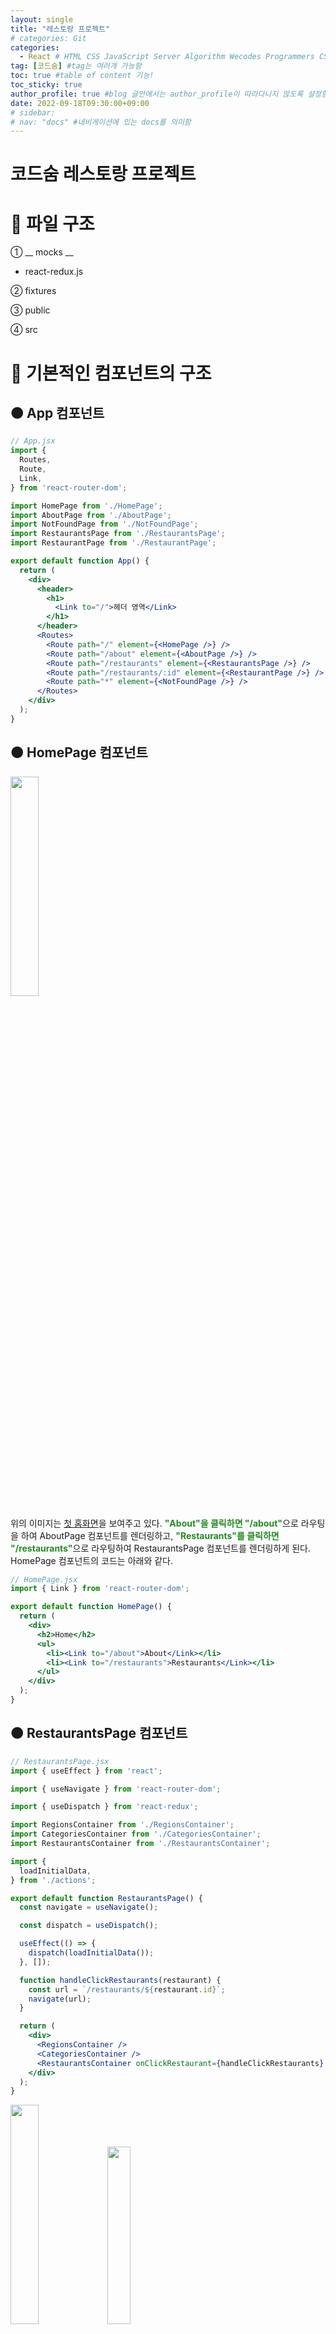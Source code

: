 ```yaml
---
layout: single
title: "레스토랑 프로젝트"
# categories: Git
categories:
  - React # HTML CSS JavaScript Server Algorithm Wecodes Programmers CS Github Blog
tag: [코드숨] #tag는 여러개 가능함
toc: true #table of content 기능!
toc_sticky: true
author_profile: true #blog 글안에서는 author_profile이 따라다니지 않도록 설정함
date: 2022-09-18T09:30:00+09:00
# sidebar:
# nav: "docs" #네비게이션에 있는 docs를 의미함
---
```

<style>
.crimson {
  color: crimson;
  font-weight: bold;
}

.mediumblue {
  color: mediumblue;
  font-weight: bold;
}

.forestgreen {
  color: forestgreen;
  font-weight: bold;
}
</style>

# 코드숨 레스토랑 프로젝트
# 🔴 파일 구조
① __ mocks __
- react-redux.js

② fixtures

③ public

④ src

# 🔴 기본적인 컴포넌트의 구조
## 🟠 App 컴포넌트
```jsx
// App.jsx
import {
  Routes,
  Route,
  Link,
} from 'react-router-dom';

import HomePage from './HomePage';
import AboutPage from './AboutPage';
import NotFoundPage from './NotFoundPage';
import RestaurantsPage from './RestaurantsPage';
import RestaurantPage from './RestaurantPage';

export default function App() {
  return (
    <div>
      <header>
        <h1>
          <Link to="/">헤더 영역</Link>
        </h1>
      </header>
      <Routes>
        <Route path="/" element={<HomePage />} />
        <Route path="/about" element={<AboutPage />} />
        <Route path="/restaurants" element={<RestaurantsPage />} />
        <Route path="/restaurants/:id" element={<RestaurantPage />} />
        <Route path="*" element={<NotFoundPage />} />
      </Routes>
    </div>
  );
}
```

## 🟠 HomePage 컴포넌트
<img src="https://user-images.githubusercontent.com/87808288/190881020-fb2855cf-9619-4cfe-99ff-81f7c97f4e3e.png" width="30%">

위의 이미지는 <u>첫 홈화면</u>을 보여주고 있다. <span class="forestgreen">"About"을 클릭하면 "/about"</span>으로 라우팅을 하여 AboutPage 컴포넌트를 렌더링하고, <span class="forestgreen">"Restaurants"를 클릭하면 "/restaurants"</span>으로 라우팅하여 RestaurantsPage 컴포넌트를 렌더링하게 된다. HomePage 컴포넌트의 코드는 아래와 같다.

```jsx
// HomePage.jsx
import { Link } from 'react-router-dom';

export default function HomePage() {
  return (
    <div>
      <h2>Home</h2>
      <ul>
        <li><Link to="/about">About</Link></li>
        <li><Link to="/restaurants">Restaurants</Link></li>
      </ul>
    </div>
  );
}
```

## 🟠 RestaurantsPage 컴포넌트
```jsx
// RestaurantsPage.jsx
import { useEffect } from 'react';

import { useNavigate } from 'react-router-dom';

import { useDispatch } from 'react-redux';

import RegionsContainer from './RegionsContainer';
import CategoriesContainer from './CategoriesContainer';
import RestaurantsContainer from './RestaurantsContainer';

import {
  loadInitialData,
} from './actions';

export default function RestaurantsPage() {
  const navigate = useNavigate();

  const dispatch = useDispatch();

  useEffect(() => {
    dispatch(loadInitialData());
  }, []);

  function handleClickRestaurants(restaurant) {
    const url = `/restaurants/${restaurant.id}`;
    navigate(url);
  }

  return (
    <div>
      <RegionsContainer />
      <CategoriesContainer />
      <RestaurantsContainer onClickRestaurant={handleClickRestaurants} />
    </div>
  );
}
```

<img src="https://user-images.githubusercontent.com/87808288/190881141-aa6e141e-4692-47ac-8325-9083ba32cfa6.png" width="30%">
<img src="https://user-images.githubusercontent.com/87808288/190881226-7413a184-fd55-47fd-81d8-94e7ebb5133d.png" width="27%">

위의 이미지는 "Restaurants"를 클릭시 <span class="mediumblue">RestaurantsPage 컴포넌트</span>가 랜더링된 모습이다.

RestaurantsPage 컴포넌트는 <u>지역(RegionsContainer)</u>, <u>카테고리(CategoriesContainer)</u>, <u>레스토랑(RestaurantsContainer)</u> 3개의 컴포넌트로 구성되어 있다.
- RestaurantsPage -> RegionsContainer, CategoriesContainer, RestaurantsContainer

또한 `RestaurantsPage` 는 '<span class="crimson">react-redux</span>'를 알고있고 '<span class="crimson">react-router-dom</span>'을 알고 있는 컴포넌트이다.
- RestaurantsPage 에서 초기 랜더링 시 'react-redux'의 useDispatch를 사용하여 RegionsContainer와 CategoriesContainer에서 사용할 data를 store에 전달한다.
- RestaurantsPage 에서 'react-router-dom'의 useNavigate를 사용하여 RestaurantsContainer 에서 클릭 이벤트가 발생시 data를 함수로 받아 URL을 변경하게 된다.

`RestaurantsPage 컴포넌트`는 랜더링되면 <u>처음에 한 번 fetch</u>가 이루어지면서 서버와 통신하여 <span class="crimson">dispatch를 통해 store에 해당 데이터를 업데이트</span>한다. 그렇게 지역과 카테고리에서 사용할 데이터가 store에 저장되어있고 <span class="forestgreen">RegionsContainer</span>와 <span class="forestgreen">CategoriesContainer</span>는 <span class="mediumblue">useSelector</span>를 사용하여 store에 저장된 데이터를 위의 첫 번째 이미지에서 보이는 것과 같이 화면을 랜더링한다.

### 🟡 RegionsContainer
```jsx
// RegionsContainer
import { useDispatch, useSelector } from 'react-redux';

import {
  selectRegion,
  loadRestaurants,
} from './actions';

import { get } from './utils';

export default function RegionsContainer() {
  const dispatch = useDispatch(() => dispatch);

  const regions = useSelector(get('regions'));
  const selectedRegion = useSelector(get('selectedRegion'));

  function handleClick(regionId) {
    dispatch(selectRegion(regionId));
    dispatch(loadRestaurants());
  }

  return (
    <ul>
      {regions.map((region) => (
        <li key={region.id}>
          <button
            type="button"
            onClick={() => handleClick(region.id)}
          >
            {region.name}
            {selectedRegion
              && region.id === selectedRegion.id ? '(V)' : null}
          </button>
        </li>
      ))}
    </ul>
  );
}
```

기본적으로 ResetaurantsPage 안에 위치한 RegionsContainer 와 <u>CategoriesContainer</u> 는 <u>RestaurantsPage</u> 에서 아래의 코드와 같이 초기 랜더링 시 store에 전달된 data를 사용해야 하기 때문에 'react-redux'의 <span class="mediumblue">useSelector</span> 를 사용한다.

```jsx
// RestaurantsPage.jsx
useEffect(() => {
  dispatch(loadInitialData());
}, []);
```

또한 "지역" 과 "카테고리"의 버튼들 중 어떤 버튼을 선택했는지 이를 알고 저장해야 RestaurantsContainer 에서 레스토랑 목록을 data로 받을 수 있다. 그렇기 때문에 <u>RegionsContainer</u> 와 <u>CategoriesContainer</u> 에서는 'react-redux' 의 <span class="mediumblue">useDispatch</span> 또한 사용하게 된다. 버튼에 onClick 이벤트로 함수에는 선택된 버튼의 id를 전달하고 다시 이를 dispatch 를 사용하여 store 를 갱신한다. RegionsContainer 의 코드는 아래와 같다.

```jsx
// RegionsContainer.jsx
import { useDispatch, useSelector } from 'react-redux';

import {
  selectRegion,
  loadRestaurants,
} from './actions';

import { get } from './utils';

export default function RegionsContainer() {
  const dispatch = useDispatch(() => dispatch);

  const regions = useSelector(get('regions'));
  const selectedRegion = useSelector(get('selectedRegion'));

  function handleClick(regionId) {
    dispatch(selectRegion(regionId));
    dispatch(loadRestaurants());
  }

  return (
    <ul>
      {regions.map((region) => (
        <li key={region.id}>
          <button
            type="button"
            onClick={() => handleClick(region.id)}
          >
            {region.name}
            {selectedRegion
              && region.id === selectedRegion.id ? '(V)' : null}
          </button>
        </li>
      ))}
    </ul>
  );
}
```

<u>버튼의 onClick 이벤트</u>로 인해 실행되는 함수를 아래에서 다시 한 번 살펴보자.

```jsx
// RegionsContainer.jsx
function handleClick(regionId) {
  dispatch(selectRegion(regionId));
  dispatch(loadRestaurants());
}
```

<u>선택된 버튼의 지역을 저장</u>해야하기 때문에 actions의 <span class="forestgreen">action creater(selectRegion) 에게 regionId 를 인자로 전달</span>한다. 그리고 밑에는 dipatch가 한 번 더 호출되는데 loadRestaurants 함수는 아래의 코드와 같다.

```jsx
// actions.js
export function loadRestaurants() {
  return async (dispatch, getState) => {
    const {
      selectedRegion: region,
      selectedCategory: category,
    } = getState();

    if (!region || !category) { return; }

    const restaurants = await fetchRestaurants({
      regionName: region.name,
      categoryId: category.id,
    });

    dispatch(setRestaurants(restaurants));
  };
}
```

RegionsContainer 에서 호출된 `loadRestaurants 함수`는 <span class="mediumblue">함수를 반환</span>한다. <u>기본적으로 dispatch를 호출하면 그 인자로 액션 객체를</u> 넣었지만 loadRestaurants 은 함수를 반환한다. <span class="crimson">리덕스 미들웨어</span>는 dispatch 된 액션이 <u><span class="mediumblue">리듀서</span>에 도달하기 전에 중간 영역에서 사용자의 목적에 맞게 <span class="forestgreen">특정 조건이 충족될 때에 액션이 실행</span>되도록</u> 한다.

<span class="forestgreen">지역</span>과 <span class="forestgreen">카테고리</span>를 클릭하여 <u>해당 정보에 맞는 레스토랑을 랜더링하기 위해서는</u> 어떤 지역을 클릭했고 어떤 카테고리를 클릭했는지 알아야한다. 그래서 `RegionsContainer`와 `CategoriesContainer`에 <u>click 이벤트</u>를 설정하여, 클릭시 선택한 data의 <span class="mediumblue">id값을 dispatch로 전달</span>하여 <span class="crimson">store를 갱신</span>한다. 또한 클릭 마다 선택한 지역이나 카테고리가 변경되기 때문에 그에 맞게 RestaurantsContainer의 내용이 변경될 수 있도록 <span class="mediumblue">dispatch에 함수를 반환하는 loadRestaurants라는 함수</span>를 실행시켜 변경된 내용을 새로 <span class="crimson">fetch 받아 store를 갱신</span>할 수 있도록 한다. 그러면 ReataurantsContainer에서는 useSelecter를 사용하여 store에 저장된 restaurants를 사용하여 위의 두 번째 이미지와 같이 restaurants 목록을 화면에 랜더링하게 된다.

### 🟡 RestaurantsContainer 컴포넌트
<img src="https://user-images.githubusercontent.com/87808288/190881226-7413a184-fd55-47fd-81d8-94e7ebb5133d.png" width="27%"><img src="https://user-images.githubusercontent.com/87808288/190957580-40c02a13-b811-42d9-a313-b313126ae771.png" width="40%">

`RestaurantsContainer` 의 영역은 위의 첫 번째 사진에서 <u>식당의 목록이 나오는 부분</u>에 해당한다. 그리고 <span class="forestgreen">양천주가를 클릭</span>하면 '/restaurant/1' 에 해당하는 <span class="mediumblue">RestaurantPage 컴포넌트가 랜더링</span>되게 된다. RestaurantsContainer 의 코드는 아래와 같다.

```jsx
// RestaurantsContainer.jsx
import { useDispatch, useSelector } from 'react-redux';

import { get } from './utils';

export default function RestaurantsContainer({ onClickRestaurant }) {
  const dispatch = useDispatch(() => dispatch);

  const restaurants = useSelector(get('restaurants'));

  function handleClick(restaurant) {
    return (event) => {
      event.preventDefault();
      onClickRestaurant(restaurant);
    };
  }

  return (
    <ul>
      {restaurants.map((restaurant) => (
        <li key={restaurant.id}>
          <a
            href="/restaurants/1"
            onClick={handleClick(restaurant)}
          >
            {restaurant.name}
          </a>
        </li>
      ))}
    </ul>
  );
}
```

RestaurantsContainer 에서는 레스토랑 목록 중 하나를 클릭하면 <u>onClick 이벤트</u>가 발생하며 <span class="crimson">handleClick 함수가 반환한 함수가 실행</span>된다. <span class="forestgreen">preventDefault</span> 를 하는 것은 클릭시 a 태그가 href 를 제출하는데 이 부분은 가독성을 위한 부분이며 기능적으로는 구현되지 않아야 하는 부분이므로 preventDefault 를 사용하여 막아준다. 그리고 RestaurantsContainer 의 <u>상위 컴포넌트인 RestaurantsPage</u> 에서 props 로 <span class="forestgreen">전달받은 onClickRestaurant 함수를 호출</span>하며 인자로 restaurant 객체를 넣어주게 된다. 아래의 코드는 RestaurantsPage의 코드이다.

```jsx
// RestaurantsPage.jsx
export default function RestaurantsPage() {
  const navigate = useNavigate();

  const dispatch = useDispatch();

  useEffect(() => {
    dispatch(loadInitialData());
  }, []);

  function handleClickRestaurants(restaurant) {
    // TODO: 이동?
    const url = `/restaurants/${restaurant.id}`;
    navigate(url);
  }

  return (
    <div>
      <RegionsContainer />
      <CategoriesContainer />
      <RestaurantsContainer onClickRestaurant={handleClickRestaurants} />
    </div>
  );
}
```

위의 코드에서 ReataurantsContainer 에서 handleClickRestaurant 함수를 호출하며 전해준 <span class="forestgreen">restaurant 객체에서 id 를</span> 꺼내어 <u>URL 의 pathname을 새롭게 만들어</u> 이를 <span class="mediumblue">navigate 에 넣어 호출</span>하게 된다. 이렇게 URL이 바뀌면서 <u>RestaurantPage 컴포넌트를 새롭게 랜더링</u>하게 된다. 이렇게 `RestaurantsContainer` 에서는 <u>'react-router-dom' 의 존재를 알지 못하며</u> <span class="crimson">의존성을 갖지 않게</span> 된다.

## 🟠 RestaurantPage 컴포넌트
RestaurantPage -> RestaurantContainer -> RestaurantDetail, ReviewForm

RestaurantsContainer 에서 레스토랑(이름)을 클릭하여, 상세 페이지인 `RestaurantPage` 가 랜더링 되었다. 코드는 아래와 같다.

```jsx
// ResetaurantPage.jsx
import { useParams } from 'react-router-dom';

import RestaurantContainer from './RestaurantContainer';

export default function RestaurantPage({ params }) {
  const { id } = params || useParams();

  return (
    <RestaurantContainer restaurantId={id} />
  );
}
```

RestaurantPage 에서는 <u>'react-router-dom' 만을 알고</u> 있고, <span class="mediumblue">useParams</span> 를 사용하여 id 값을 변수에 담아 <u>ReestaurantContainer 에 props 로 전달</u>한다.

### 🟡 RestaurantContainer 컴포넌트
아래는 RestaurantContainer 의 코드이다. RestaurantContainer 는 <u>'react-router-dom' 을 알지 못한다</u>. 하지만 RestaurantContainer 의 상위 컴포넌트인 <span class="forestgreen">RestaurantPage 에서 props 로 전달한 id 값</span>을 가지고 <span class="crimson">dispatch 에 loadRestaurant</span> 함수를 호출하여 fetch 를 이용해 store를 갱신한다.

```jsx
// RestaurantContainer.jsx
import { useEffect } from 'react';

import { useDispatch, useSelector } from 'react-redux';

import {
  loadRestaurant,
} from './actions';

import { get } from './utils';

import RestaurantDetail from './RestaurantDetail';

export default function RestaurantContainer({ restaurantId }) {
  const dispatch = useDispatch();

  useEffect(() => {
    dispatch(loadRestaurant({ restaurantId }));
  }, []);

  const restaurant = useSelector(get('restaurant'));

  if (!restaurant) {
    return (
      <p>Loading......</p>
    );
  }

  return (
    <RestaurantDetail restaurant={restaurant} />
  );
}
```

아래의 코드는 loadRestaurant 함수가 선언된 코드이다.

```jsx
// actions.js
export function loadRestaurant({ restaurantId }) {
  return async (dispatch) => {
    dispatch(setRestaurant(null));

    const restaurant = await fetchRestaurant({ restaurantId });

    dispatch(setRestaurant(restaurant));
  };
}
```

<span class="mediumblue">RORO 패턴</span>으로 선언된 함수 `loadRestaurant` 는 <span class="forestgreen">함수를 반환하는 함수</span>로, <u>dispatch(setRestaurant(null));</u> 를 사용하여 기존의 값이 화면에 랜더링되지 않도록 <span class="crimson">로딩 처리</span>를 진행하고 <u>fetchRestaurant 함수를 호출</u>하면서 <span class="forestgreen">인자로 { restaurantId: 1 } 객체를</span> 보내어 RORO 패턴으로 fetch 함수를 호출한다. fetchRestaurant 가 선언된 코드는 아래와 같다.

```jsx
// /src/services/api.js

export async function fetchRestaurant({ restaurantId }) {
  const url = 'https://eatgo-customer-api.ahastudio.com'
  + `/restaurants/${restaurantId}`;
  const response = await fetch(url);
  const data = await response.json();
  return data;
}
```

사용자가 RestaurantsContainer 에서 레스토랑(이름)을 클릭하면 RestaurantPage 가 랜더링되고 그 안의 <u>RestaurantContainer 가 랜더링까지 몇 초의 로딩이 지연</u>될 수 있다. `RestaurantContainer` 가 id 값을 가지고 <span class="mediumblue">fetch 를 받으면서 store를 갱신</span>시키고 <span class="forestgreen">useSelector 로 restaurant data 를 가져오는 사이에 로딩이 필요</span>하므로 그 처리를 하기 위해 아래의 코드가 필요하다.

```jsx
// RestaurantContainer.jsx

const restaurant = useSelector(get('restaurant'));

  if (!restaurant) {
    return (
      <p>Loading......</p>
    );
  }

  return (
    <RestaurantDetail restaurant={restaurant} />
  );
}
```

useSelector 로 받아온 <u>restaurant 이 null</u> 일 경우 <span class="forestgreen">조건문이 true</span> 가 되어 "Loading......" 이 화면에 랜더링되었다가 fetch 를 통해 값을 반환받고 이를 dispatch 로 전달하여 store 를 갱신하면 조건문이 false 로 통과하여 RestaurantDetail 컴포넌트를 랜더링하게 된다.

#### 🟢 RestaurantDetail 컴포넌트
RestaurantPage -> RestaurantContainer -> `RestaurantDetail`

RestaurantDetail 컴포넌트는 <u>랜더링만을 관심사로</u> 가지는 컴포넌트이다. RestaurantContainer 컴포넌트에서 <u>dispatch(loadRestaurant({ restaurantId }));</u>를 통해서 fetch를 발생시켜 새롭게 <span class="mediumblue">저장한 data</span>(레스토랑 세부정보)를 RestaurantDetail로 <span class="forestgreen">props를 통해 전달</span>한다. 그리고 그 data의 대략적인 내용은 아래의 이미지와 같다.  
<img src="https://user-images.githubusercontent.com/87808288/190889775-c4802e2c-6a6f-48f0-a0b7-e4f8b2d51352.png" width="30%">

```jsx
// RestaurantDetail.jsx
import MenuItems from './MenuItems';

export default function RestaurantDetail({ restaurant }) {
  const { name, address, menuItems } = restaurant;

  return (
    <div>
      <h2>{name}</h2>
      <p>
        주소:
        {' '}
        {address}
      </p>
      <p>{JSON.stringify(menuItems)}</p>
      <p>{menuItems}</p> // 에러 발생
      <h3>메뉴</h3>
      <MenuItems menuItems={menuItems} />
    </div>
  );
}
```

위의 코드를 살펴보면 `RestaurantDetail`에서는 <u>RestaurantContainer에서 내려준 restaurant</u> data를 이용해 화면을 랜더링해주고 있다. 그런데 여기서 menuItems를 확인하기 위해 이를 그대로 사용하면 <span class="forestgreen">에러가 발생</span>한다. 그 이유는 <span class="crimson">menuItems가 배열</span>이기 때문이다. 그 때문에 <u>배열의 data를 우선 확인</u>하고자 할 때에는 <span class="mediumblue">JSON.stringify</span> 메서드를 사용하여 그 데이터를 바로 출력하여 확인할 수 있다.  
<img src="https://user-images.githubusercontent.com/87808288/190890105-f540f149-1469-4d58-86ec-671fc6074929.png" width="40%">

# 🔴 로그인
## 🟠 LoginPage
LoginPage -> LoginFormContainer -> LoginForm

### 🟡 LoginFormContainer
`LoginFormContainer` 는 <u>'react-redux' 를 알고</u> 있다. <span class="forestgreen">LoginForm 에서 submit 버튼을 클릭</span>하면, <u>LoginFormContainer 의 handleSubmit 함수</u>가 실행된다. 그러면 <span class="mediumblue">actions 의 requestLogin 함수가 실행</span>된다. LoginFormContainer 의 코드는 아래와 같다.

```jsx
// LoginFormContainer.jsx
import { useDispatch, useSelector } from 'react-redux';

import {
  requestLogin,
  changeLoginField,
} from './actions';

import { get } from './utils';

import LoginForm from './LoginForm';

export default function LogindFormContainer() {
  const dispatch = useDispatch();

  const { email, password } = useSelector(get('loginFields'));
  const accessToken = useSelector(get('accessToken'));

  function handleChange({ name, value }) {
    dispatch(changeLoginField(({ name, value })));
  }

  function handleSubmit() {
    dispatch(requestLogin());
  }

  return (
    <>
      <LoginForm
        fields={ { email, password } }
        onChange={handleChange}
        onSubmit={handleSubmit}
      />
      <p>{accessToken}</p>
    </>
  );
}
```

requestLogin 함수가 있는 actions 의 코드는 아래와 같다.

<span class="crimson">requestLogin 함수</span>는 <u>postLogin 을 통해 accessToken 을 받아와 저장</u>하고, 이것을 다시 localStorage 로 보내 저장하게 된다. requestLogin 에서는 <span class="mediumblue">localStorage</span> 와 <span class="mediumblue">store</span> 에 모두 accessToken 을 받아와 저장하게 된다.d

```jsx
// actions.js
export function requestLogin() {
  return async (dispatch, getState) => {
    const { loginFields: { email, password } } = getState();
    try {
      const accessToken = await postLogin({ email, password });
      // TODO: 로그인 성공하면 -> localStorage 에 저장
      localStorage.setItem('accessToken', accessToken);

      dispatch(setAccessToken(accessToken));
    } catch (e) {
      console.error(e);
    }
  };
}
```



<!-- ① ② ③ ④ ⑤ ⑥ ⑦ ⑧ ⑨-->

<!-- ### 2. Link 넣기

```

유형 1: (설명어를 입력) : [gunhee's coding blog](https://gunhee-jeong.github.io/)
유형 2: (URL 자동연결) : <https://gunhee-jeong.github.io/>
유형 3: (동일 파일 내 '문단으로 이동') : [1. Header로 이동](###-1-header)

```

유형 1: (설명어를 입력) : [gunhee's coding blog](https://gunhee-jeong.github.io/)
유형 2: (URL 자동연결) : <https://gunhee-jeong.github.io/>
유형 3: (동일 파일 내 '문단으로 이동') : [1. Header로 이동](#1-header)
유형 3의 방법

1. 특수문자를 제거
2. 스페이스는 -로 바꾸고
3. 대문자는 소문자로!
   그래서 ### 1. Header -> #1-header

## Link: [google][https://www.google.com/]

### 3. 수평선

```

---

```

---

### 4. 라인 바꾸기

```

스페이스바를 2번 눌러주면 다음칸으로
이동할 수 있어요!

```

---

스페이스바를 2번 눌러주면
다음칸으로 이동할 수 있어요!

### 5. list 만들기

```

1. 1번
2. 2번
3. 3번

- 순서없는 list
  - 순서없는 list
    - 순서없는 list

```

1. 1번
2. 2번
3. 3번

- 순서없는 list
  - 순서없는 list
    - 순서없는 list

---

### 6. font 관련

```

**진하게** -> 볼드
_기울여서_ -> 이탤릭체
~~취소선~~ -> 취소선

<ul>밑줄넣기</ul> -> 밑줄
<span style="color:red">빨간 글씨</span> -> 글자색
이것이 `인라인` 입니다 -> 인라인 코드
```

**진하게** -> 볼드
_기울여서_ -> 이탤릭체
~~취소선~~ -> 취소선
<u>밑줄넣기</u> -> 밑줄
<span style="color:red">빨간 글씨</span>
이것이 `인라인` 입니다 -> 인라인 코드

---

### 7. 인용구문

```
> coding
>
> > JavaScript
> >
> > > 내가 프짱!
```

> coding
>
> > JavaScript
> >
> > > 내가 프짱!

---

### 8. 이미지 삽입

```
유형1: ('사이즈를 조절' -> HTML 태그 사용) : <img src="https://gunhee-jeong.github.io/assets/images/blogLogo.png" width="300" height="200">
유형2: (이미지 삽입 후 -> 링크 걸기)
[![이미지](https://gunhee-jeong.github.io/assets/images/blogLogo/blogLogo.png)](https://gunhee-jeong.github.io/)
```

유형1: ('사이즈를 조절' -> HTML 태그 사용) : <img src="https://gunhee-jeong.github.io/assets/images/blogLogo.png" width="300" height="200">
유형2: (이미지 삽입 후 -> 링크 걸기)
[![이미지](https://gunhee-jeong.github.io/assets/images/blogLogo.png)](https://gunhee-jeong.github.io/)

### 9. 표 만들기

```
||국어|영어|
| :--- | ---: | :--: |
|건희 | 100점 | 100점
|철수 | 100점 | 100점
```

|      |  국어 | 영어  |
| :--- | ----: | :---: |
| 건희 | 100점 | 100점 |
| 철수 | 100점 | 100점 |

> - header를 넣고 싶은 경우 ---을 사용하고 :을 이용하여 정렬에 사용함!

### 10. 토글 만들기

```
<details>
<summary>여기를 누르세요</summary>
<div markdown="1">
숨겨진 내용
</div>
</details>
```

<details>
<summary>여기를 누르세요</summary>
<div markdown="1">
숨겨진 내용
</div>
</details> -->
